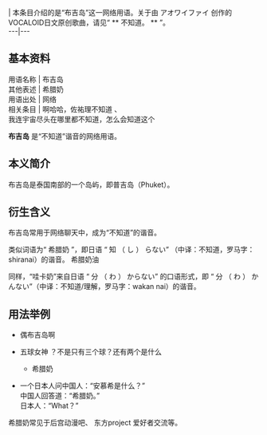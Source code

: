 |  本条目介绍的是“布吉岛”这一网络用语。关于由  アオワイファイ  创作的VOCALOID日文原创歌曲，请见“ ** 不知道。  ** ”。  
---|---  
  
**基本资料**  
---  
用语名称  |  布吉岛   
其他表述  |  希腊奶   
用语出处  |  网络   
相关条目  |  啊哈哈，佐祐理不知道  、   
我连宇宙尽头在哪里都不知道，怎么会知道这个  
  
**布吉岛** 是“不知道”谐音的网络用语。

##  本义简介

布吉岛是泰国南部的一个岛屿，即普吉岛（Phuket）。

##  衍生含义

布吉岛常用于网络聊天中，成为“不知道”的谐音。

类似词语为“  希腊奶  ”，即日语 “  知  （  し  ）  らない” （中译：不知道，罗马字：shiranai）的谐音。  希腊奶油

同样，“哇卡奶”来自日语 “  分  （  わ  ）  からない” 的口语形式，即 “  分  （  わ  ）
かんない”（中译：不知道/理解，罗马字：wakan nai）的谐音。

##  用法举例

  * 偶布吉岛啊 

  * 五球女神  ？不是只有三个球？还有两个是什么 
    * 希腊奶 

  * 一个日本人问中国人：“安慕希是什么？”   
中国人回答道：“希腊奶。”  
日本人：“What？”

希腊奶常见于后宫动漫吧、  东方project  爱好者交流等。

